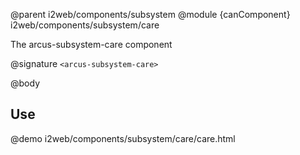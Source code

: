 @parent i2web/components/subsystem
@module {canComponent} i2web/components/subsystem/care <arcus-subsystem-care>

The arcus-subsystem-care component

@signature `<arcus-subsystem-care>`

@body

## Use

@demo i2web/components/subsystem/care/care.html